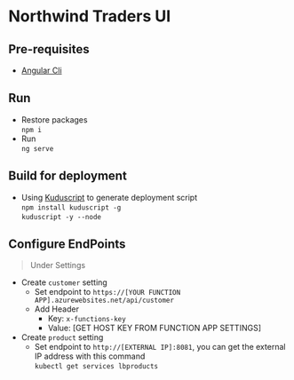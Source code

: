 # Northwind Traders UI

## Pre-requisites  
* [Angular Cli](https://cli.angular.io/)

## Run
* Restore packages  
`npm i`  
* Run  
`ng serve`

## Build for deployment  
* Using [Kuduscript](https://github.com/projectkudu/kudu/wiki/Custom-Deployment-Script) to generate deployment script  
`npm install kuduscript -g`  
`kuduscript -y --node`


## Configure EndPoints
> Under Settings
* Create `customer` setting  
    * Set endpoint to `https://[YOUR FUNCTION APP].azurewebsites.net/api/customer`  
    * Add Header  
        * Key: `x-functions-key`  
        * Value: [GET HOST KEY FROM FUNCTION APP SETTINGS]  
* Create `product` setting  
    * Set endpoint to `http://[EXTERNAL IP]:8081`, you can get the external IP address with this command  
    `kubectl get services lbproducts`
